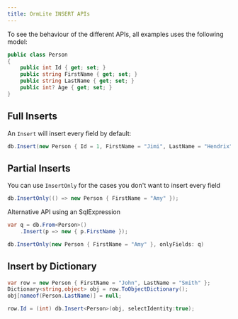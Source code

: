 ```yaml
---
title: OrmLite INSERT APIs
---
```


To see the behaviour of the different APIs, all examples uses the following model:

```csharp
public class Person
{
    public int Id { get; set; }
    public string FirstName { get; set; }
    public string LastName { get; set; }
    public int? Age { get; set; }
}
```

## Full Inserts

An `Insert` will insert every field by default:

```csharp
db.Insert(new Person { Id = 1, FirstName = "Jimi", LastName = "Hendrix", Age = 27 });
```

## Partial Inserts

You can use `InsertOnly` for the cases you don't want to insert every field

```csharp
db.InsertOnly(() => new Person { FirstName = "Amy" });
```

Alternative API using an SqlExpression

```csharp
var q = db.From<Person>()
    .Insert(p => new { p.FirstName });

db.InsertOnly(new Person { FirstName = "Amy" }, onlyFields: q)
```

## Insert by Dictionary

```csharp
var row = new Person { FirstName = "John", LastName = "Smith" };
Dictionary<string,object> obj = row.ToObjectDictionary();
obj[nameof(Person.LastName)] = null;

row.Id = (int) db.Insert<Person>(obj, selectIdentity:true);
```

